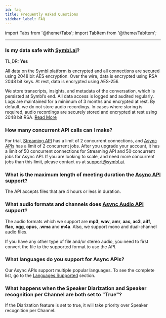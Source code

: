 ```yaml
---
id: faq
title: Frequently Asked Questions
sidebar_label: FAQ
---
```


import Tabs from '@theme/Tabs';
import TabItem from '@theme/TabItem';

---

### Is my data safe with [Symbl.ai](http://symbl.ai/)?

TL;DR: **Yes**

All data on the Symbl platform is encrypted and all connections are secured using 2048 bit AES encryption. Over the wire, data is encrypted using RSA 2048 bit keys. At rest, data is encrypted using AES-256.

We store transcripts, insights, and metadata of the conversation, which is persisted at Symbl’s end. All data access is logged and audited regularly. Logs are maintained for a minimum of 3 months and encrypted at rest. By default, we do not store audio recordings. In cases where storing is required, audio recordings are securely stored and encrypted at rest using 2048 bit RSA.
[Read More](https://symbl.ai/security/)


### How many concurrent API calls can I make?

For trial, [Streaming API](/docs/streamingapi/introduction) has a limit of 2 concurrent connections, and [Async APIs](/docs/async-api/overview/introduction) has a limit of 2 concurrent jobs. After you upgrade your account, it has a limit of 50 concurrent connections for Streaming API and 50 concurrent jobs for Async API.
If you are looking to scale, and need more concurrent jobs than this limit, please contact us at support@symbl.ai.


### What is the maximum length of meeting duration the [Async API](/docs/async-api/overview/introduction) support?  

The API accepts files that are 4 hours or less in duration.

### What audio formats and channels does [Async Audio API](/docs/async-api/overview/introduction) support?

The audio formats which we support are **mp3**, **wav**, **amr**, **aac**, **ac3**, **aiff**, **flac**, **ogg**, **opus**, **.wma** and **m4a**.
Also, we support mono and dual-channel audio files.

If you have any other type of file and/or stereo audio, you need to first convert the file to the supported format  to use the API.


### What languages do you support for Async APIs?

Our Async APIs support multiple popular languages. To see the complete list, go to the [Languages Supported](/docs/async-api/overview/async-api-supported-languages) section. 

### What happens when the Speaker Diarization and Speaker recognition per Channel are both set to "True"?

If the Diarization feature is set to true, it will take priority over Speaker recognition per Channel. 

